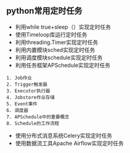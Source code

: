 ## python常用定时任务
- 利用while true+sleep（）实现定时任务
- 使用Timeloop库运行定时任务
- 利用threading.Timer实现定时任务
- 利用内置模块sched实现定时任务
- 利用调度模块schedule实现定时任务
- 利用任务框架APSchedule实现定时任务
```text
1. Job作业
2. Trigger触发器
3. Executor执行器
4. Jobstore作业存储
5. Event事件
6. 调度器
7. APSchedule中的重要概念
8. Schedule的工作流程
```
- 使用分布式消息系统Celery实现定时任务
- 使用数据流工具Apache Airflow实现定时任务
